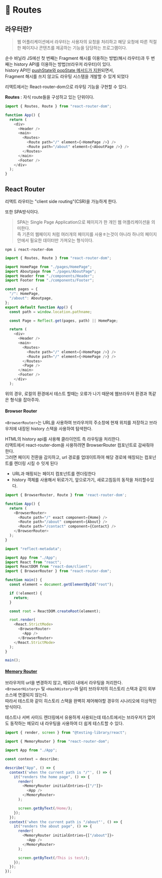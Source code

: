 # 🧡 Routes

## 라우터란?

> 웹 어플리케이션에서 라우터는 사용자의 요청을 처리하고 해당 요청에 따른 적절한 페이지나 콘텐츠를 제공하는 기능을 담당하는 프로그램이다.

순수 바닐라 JS에선 첫 번째는 Fragment 해시를 이용하는 방법(해시 라우터)과 두 번째는 history API를 이용하는 방법(브라우저 라우터)이 있다. \
history API인 [pushState와 popState 메서드가 지원](https://caniuse.com/?search=history%20api)되면서,\
&#x20;Fragment 해시를 쓰지 않고도 라우팅 시스템을 개발할 수 있게 되었다

리액트에서는 React-router-dom으로 라우팅 기능을 구현할 수 있다.

**Routes** : 자식 route들을 구성하고 있는 단위이다.

```javascript
import { Routes, Route } from "react-router-dom";

function App() {
  return (
    <div>
      <Header />
      <main>
        <Routes>
          <Route path="/" element={<HomePage />} />
          <Route path="/about" element={<AboutPage />} />
        </Routes>
      </main>
      <Footer />
    </div>
  );
}
```

## React Router

리액트 라우터는 "client side routing"(CSR)을 가능하게 한다.

또한 SPA방식이다.

> SPA는 Single Page Application으로 페이지가 한 개인 웹 어플리케이션을 의미한다. \
> 즉 기존의 웹페이지 처럼 여러개의 페이지를 사용ㅎ는것이 아니라 하나의 페이지 안에서 필요한 데이터만 가져오는 형식이다.

```
npm i react-router-dom
```

```typescript
import { Routes, Route } from "react-router-dom";

import HomePage from "./pages/HomePage";
import Aboutpage from "./pages/AboutPage";
import Header from "./components/Header";
import Footer from "./components/Footer";

const pages = {
  "/": HomePage,
  "/about": Aboutpage,
};
export default function App() {
  const path = window.location.pathname;

  const Page = Reflect.get(pages, path) || HomePage;

  return (
    <div>
      <Header />
      <main>
        <Routes>
          <Route path="/" element={<HomePage />} />
          <Route path="/" element={<HomePage />} />
        </Routes>
        <Page />
      </main>
      <Footer />
    </div>
  );
```

위의 경우, 로컬의 환경에서 테스트 할때는 오류가 나기 때문에 웹브라우저 환경과 똑같은 형식을 잡아주자.

#### Browser Router

`<BrowserRouter>`는 URL을 사용하여 브라우저의 주소창에 현재 위치를 저장하고 브라우저에 내장된 history 스택을 사용하여 탐색한다.

HTML의 history api를 사용해 클라이언트 측 라우팅을 처리한다. \
리액트에서 react-router-dom을 사용하려면 BrowserRouter 컴포넌트로 감싸줘야 한다.\
그러면 페이지 전환을 감지하고, url 경로를 업데이트하여 해당 경로에 매칭되는 컴포넌트를 렌더링 시킬 수 잇게 된다

* URL과 매핑되는 페이지 컴포넌트를 렌더링한다
* history 객체를 사용해서 뒤로가기, 앞으로가기, 새로고침등의 동작을 처리할수있다.

```js
import { BrowserRouter, Route } from 'react-router-dom';

function App() {
  return (
    <BrowserRouter>
      <Route path="/" exact component={Home} />
      <Route path="/about" component={About} />
      <Route path="/contact" component={Contact} />
    </BrowserRouter>
  );
}
```

```typescript
import "reflect-metadata";

import App from "./App";
import React from "react";
import ReactDOM from "react-dom/client";
import { BrowserRouter } from "react-router-dom";

function main() {
  const element = document.getElementById("root");

  if (!element) {
    return;
  }

  const root = ReactDOM.createRoot(element);

  root.render(
    <React.StrictMode>
      <BrowserRouter>
        <App />
      </BrowserRouter>
    </React.StrictMode>
  );
}

main();
```

#### [Memory Router](https://reactrouter.com/en/main/router-components/memory-router)

브라우저의 url을 변경하지 않고, 메모리 내에서 라우팅을 처리한다.\
`<BrowserHistory>` 및 `<HashHistory>`와 달리 브라우저의 히스토리 스택과 같이 외부 소스에 연결되지 않는다.\
따라서 테스트와 같이 히스토리 스택을 완벽히 제어해야할 경우의 시나리오에 이상적인 방식이다.

테스트나 서버 사이드 렌더링에서 유용하게 사용되는데 테스트에서는 브라우저가 없어도 동작하는 메모리 내 라우팅을 사용하여 더 쉽게 테스트할 수 있다.

```typescript
import { render, screen } from "@testing-library/react";

import { MemoryRouter } from "react-router-dom";

import App from "./App";

const context = describe;

describe("App", () => {
  context('when the current path is "/"', () => {
    it("renders the home page", () => {
      render(
        <MemoryRouter initialEntries={["/"]}>
          <App />
        </MemoryRouter>
      );

      screen.getByText(/Home/);
    });
  });
  context('when the current path is "/about"', () => {
    it("renders the about page", () => {
      render(
        <MemoryRouter initialEntries={["/about"]}>
          <App />
        </MemoryRouter>
      );

      screen.getByText(/This is test/);
    });
  });
});
```
